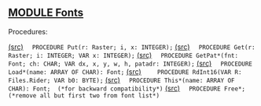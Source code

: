 
## [MODULE Fonts](https://github.com/io-core/Edit/blob/main/Fonts.Mod)

Procedures:

[(src)](https://github.com/io-core/Edit/blob/main/Fonts.Mod#L28) `  PROCEDURE Put(r: Raster; i, x: INTEGER);`
[(src)](https://github.com/io-core/Edit/blob/main/Fonts.Mod#L35) `  PROCEDURE Get(r: Raster; i: INTEGER; VAR x: INTEGER);`
[(src)](https://github.com/io-core/Edit/blob/main/Fonts.Mod#L39) `  PROCEDURE GetPat*(fnt: Font; ch: CHAR; VAR dx, x, y, w, h, patadr: INTEGER);`
[(src)](https://github.com/io-core/Edit/blob/main/Fonts.Mod#L46) `  PROCEDURE Load*(name: ARRAY OF CHAR): Font;`
[(src)](https://github.com/io-core/Edit/blob/main/Fonts.Mod#L54) `    PROCEDURE RdInt16(VAR R: Files.Rider; VAR b0: BYTE);`
[(src)](https://github.com/io-core/Edit/blob/main/Fonts.Mod#L111) `  PROCEDURE This*(name: ARRAY OF CHAR): Font;  (*for backward compatibility*)`
[(src)](https://github.com/io-core/Edit/blob/main/Fonts.Mod#L115) `  PROCEDURE Free*;  (*remove all but first two from font list*)`
